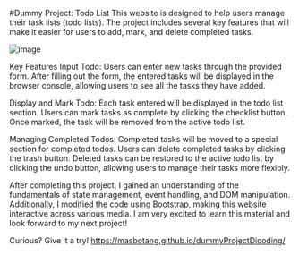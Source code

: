 #Dummy Project: Todo List
This website is designed to help users manage their task lists (todo lists). The project includes several key features that will make it easier for users to add, mark, and delete completed tasks.

![image](https://github.com/user-attachments/assets/efbb1521-4e5b-45c3-92d5-a2fc8bfb5c5f)

Key Features
Input Todo:
Users can enter new tasks through the provided form. After filling out the form, the entered tasks will be displayed in the browser console, allowing users to see all the tasks they have added.

Display and Mark Todo:
Each task entered will be displayed in the todo list section. Users can mark tasks as complete by clicking the checklist button. Once marked, the task will be removed from the active todo list.

Managing Completed Todos:
Completed tasks will be moved to a special section for completed todos. Users can delete completed tasks by clicking the trash button. Deleted tasks can be restored to the active todo list by clicking the undo button, allowing users to manage their tasks more flexibly.

After completing this project, I gained an understanding of the fundamentals of state management, event handling, and DOM manipulation. Additionally, I modified the code using Bootstrap, making this website interactive across various media. I am very excited to learn this material and look forward to my next project!

Curious? Give it a try!
https://masbotang.github.io/dummyProjectDicoding/
